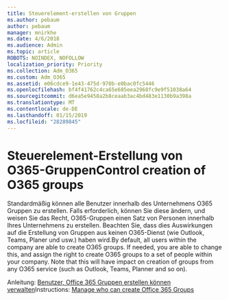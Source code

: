 ```yaml
---
title: Steuerelement-erstellen von Gruppen
ms.author: pebaum
author: pebaum
manager: mnirkhe
ms.date: 4/6/2018
ms.audience: Admin
ms.topic: article
ROBOTS: NOINDEX, NOFOLLOW
localization_priority: Priority
ms.collection: Adm_O365
ms.custom: Adm_O365
ms.assetid: e06cdce9-1e43-475d-970b-e0bac0fc5446
ms.openlocfilehash: bf4f41762c4ca65e685eea2968fc9e9f51038a64
ms.sourcegitcommit: d6ea5e9458a2b8ceaab3ac4bd483e1130b9a398a
ms.translationtype: MT
ms.contentlocale: de-DE
ms.lasthandoff: 01/15/2019
ms.locfileid: "28289845"
---
```

# <a name="control-creation-of-o365-groups"></a><span data-ttu-id="812d1-102">Steuerelement-Erstellung von O365-Gruppen</span><span class="sxs-lookup"><span data-stu-id="812d1-102">Control creation of O365 groups</span></span>

<span data-ttu-id="812d1-p101">Standardmäßig können alle Benutzer innerhalb des Unternehmens O365 Gruppen zu erstellen. Falls erforderlich, können Sie diese ändern, und weisen Sie das Recht, O365-Gruppen einen Satz von Personen innerhalb Ihres Unternehmens zu erstellen. Beachten Sie, dass dies Auswirkungen auf die Erstellung von Gruppen aus keinen O365-Dienst (wie Outlook, Teams, Planer und usw.) haben wird.</span><span class="sxs-lookup"><span data-stu-id="812d1-p101">By default, all users within the company are able to create O365 groups. If needed, you are able to change this, and assign the right to create O365 groups to a set of people within your company. Note that this will have impact on creation of groups from any O365 service (such as Outlook, Teams, Planner and so on).</span></span>
  
 <span data-ttu-id="812d1-106">Anleitung: [Benutzer, Office 365 Gruppen erstellen können verwalten](https://support.office.com/4c46c8cb-17d0-44b5-9776-005fced8e618)</span><span class="sxs-lookup"><span data-stu-id="812d1-106">Instructions: [Manage who can create Office 365 Groups](https://support.office.com/4c46c8cb-17d0-44b5-9776-005fced8e618)</span></span>
  

